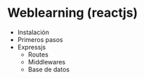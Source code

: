 
# Weblearning (reactjs)

- Instalación
- Primeros pasos
- Expressjs
    - Routes
    - Middlewares
    - Base de datos